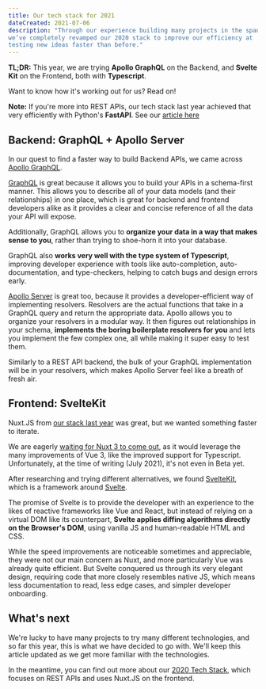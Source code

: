 ```yaml
---
title: Our tech stack for 2021
dateCreated: 2021-07-06
description: "Through our experience building many projects in the span of a few months,
we’ve completely revamped our 2020 stack to improve our efficiency at
testing new ideas faster than before."
---
```


**TL;DR:** This year, we are trying **Apollo GraphQL** on the Backend, and **Svelte Kit** on the Frontend,
both with **Typescript**.

Want to know how it's working out for us? Read on!

**Note:** If you're more into REST APIs, our tech stack last year achieved that very efficiently with Python's **FastAPI**.
See our [article here](./our-tech-stack-2020)

## Backend: GraphQL + Apollo Server

In our quest to find a faster way to build Backend APIs, we came across
[Apollo GraphQL](https://www.apollographql.com).

[GraphQL](https://graphql.org) is great because it allows you to build your APIs in a schema-first manner.
This allows you to describe all of your data models (and their relationships) in one place,
which is great for backend and frontend developers alike as it provides a clear and concise reference
of all the data your API will expose.

Additionally, GraphQL allows you to **organize your data in a way that makes sense to you**,
rather than trying to shoe-horn it into your database.

GraphQL also **works very well with the type system of Typescript**, improving developer
experience with tools like auto-completion, auto-documentation, and type-checkers,
helping to catch bugs and design errors early.

[Apollo Server](https://www.apollographql.com/docs/apollo-server/)
is great too, because it provides a developer-efficient way of implementing resolvers.
Resolvers are the actual functions that take in a GraphQL query and return the appropriate data.
Apollo allows you to organize your resolvers in a modular way. It then figures out relationships
in your schema, **implements the boring boilerplate resolvers for you** and lets you implement the few complex
one, all while making it super easy to test them.

Similarly to a REST API backend, the bulk of your GraphQL implementation will be in your resolvers,
which makes Apollo Server feel like a breath of fresh air.

## Frontend: SvelteKit

Nuxt.JS from [our stack last year](./our-tech-stack-2020) was great, but we wanted something faster to iterate.

We are eagerly [waiting for Nuxt 3 to come out](https://unofficial-nuxt3-countdown.netlify.app),
as it would leverage the many improvements of Vue 3, like the improved
support for Typescript. Unfortunately, at the time of writing (July 2021), it's not even in Beta yet.

After researching and trying different alternatives, we found [SvelteKit](https://kit.svelte.dev),
which is a framework around [Svelte](https://svelte.dev).

The promise of Svelte is to provide the developer with an experience to the likes of reactive frameworks like
Vue and React, but instead of relying on a virtual DOM like its counterpart, **Svelte applies diffing algorithms
directly on the Browser's DOM**, using vanilla JS and human-readable HTML and CSS.

While the speed improvements are noticeable sometimes and appreciable, they were not our main
concern as Nuxt, and more particularly Vue was already quite efficient. But Svelte conquered us
through its very elegant design, requiring code that more closely resembles native JS,
which means less documentation to read, less edge cases, and simpler developer onboarding.

## What's next

We're lucky to have many projects to try many different technologies, and
so far this year, this is what we have decided to go with. We'll keep this article updated
as we get more familiar with the technologies.

In the meantime, you can find out more about our [2020 Tech Stack](./our-tech-stack-2020), which focuses on REST APIs
and uses Nuxt.JS on the frontend.
